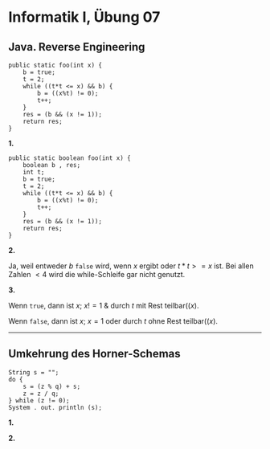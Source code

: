 # **Informatik I, Übung 07**

## **Java. Reverse Engineering**

    public static foo(int x) {
        b = true;
        t = 2;
        while ((t*t <= x) && b) {
            b = ((x%t) != 0);
            t++;
        }
        res = (b && (x != 1));
        return res;
    }

**1.**

    public static boolean foo(int x) {
        boolean b , res;
        int t;
        b = true;
        t = 2;
        while ((t*t <= x) && b) {
            b = ((x%t) != 0);
            t++;
        }
        res = (b && (x != 1));
        return res;
    }

**2.**

Ja, weil entweder $b$ `false` wird, wenn $x%t !=0$ ergibt oder $t*t >= x$ ist. Bei allen Zahlen $< 4$ wird die while-Schleife gar nicht genutzt.

**3.**

Wenn `true`, dann ist $x$; $x!=1$ & durch $t$ mit Rest teilbar($(x%t!=0$).

Wenn `false`, dann ist $x$; $x=1$ oder durch $t$ ohne Rest teilbar($(x%t=0$).

---

## **Umkehrung des Horner-Schemas**

    String s = "";
    do {
        s = (z % q) + s;
        z = z / q;
    } while (z != 0);
    System . out. println (s);

**1.**

**2.**